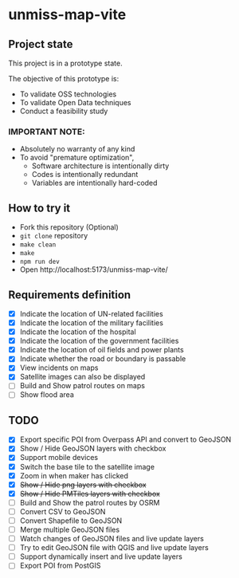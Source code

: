 # unmiss-map-vite

## Project state

This project is in a prototype state.

The objective of this prototype is:

- To validate OSS technologies
- To validate Open Data techniques
- Conduct a feasibility study

### IMPORTANT NOTE:

- Absolutely no warranty of any kind
- To avoid "premature optimization",
  - Software architecture is intentionally dirty
  - Codes is intentionally redundant
  - Variables are intentionally hard-coded

## How to try it

- Fork this repository (Optional)
- `git clone` repository
- `make clean`
- `make`
- `npm run dev`
- Open http://localhost:5173/unmiss-map-vite/

## Requirements definition

- [x] Indicate the location of UN-related facilities
- [x] Indicate the location of the military facilities
- [x] Indicate the location of the hospital
- [x] Indicate the location of the government facilities
- [x] Indicate the location of oil fields and power plants
- [x] Indicate whether the road or boundary is passable
- [x] View incidents on maps
- [x] Satellite images can also be displayed
- [ ] Build and Show patrol routes on maps
- [ ] Show flood area

## TODO

- [x] Export specific POI from Overpass API and convert to GeoJSON
- [x] Show / Hide GeoJSON layers with checkbox
- [x] Support mobile devices
- [x] Switch the base tile to the satellite image
- [x] Zoom in when maker has clicked
- [x] ~~Show / Hide png layers with checkbox~~
- [x] ~~Show / Hide PMTiles layers with checkbox~~
- [ ] Build and Show the patrol routes by OSRM
- [ ] Convert CSV to GeoJSON
- [ ] Convert Shapefile to GeoJSON
- [ ] Merge multiple GeoJSON files
- [ ] Watch changes of GeoJSON files and live update layers
- [ ] Try to edit GeoJSON file with QGIS and live update layers
- [ ] Support dynamically insert and live update layers
- [ ] Export POI from PostGIS
